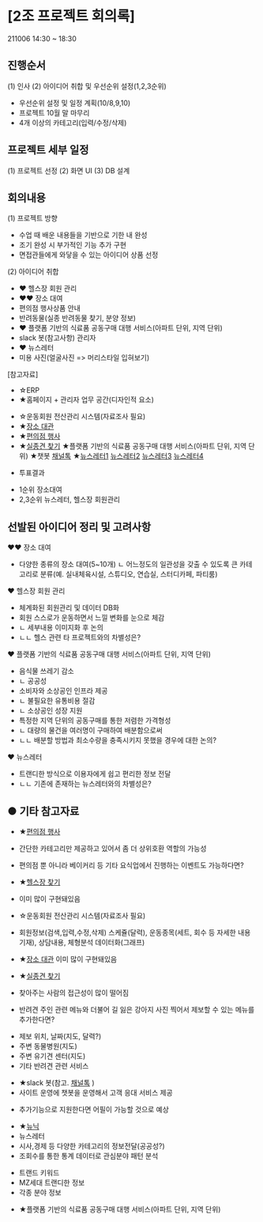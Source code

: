 # [2조 프로젝트 회의록]
211006 14:30 ~ 18:30

## 진행순서
(1) 인사
(2) 아이디어 취합 및 우선순위 설정(1,2,3순위)
  - 우선순위 설정 및 일정 계획(10/8,9,10)
  - 프로젝트 10월 말 마무리
  - 4개 이상의 카테고리(입력/수정/삭제)

## 프로젝트 세부 일정
(1) 프로젝트 선정
(2) 화면 UI
(3) DB 설계

## 회의내용
(1) 프로젝트 방향
- 수업 때 배운 내용들을 기반으로 기한 내 완성
- 조기 완성 시 부가적인 기능 추가 구현
- 면접관들에게 와닿을 수 있는 아이디어 상품 선정

(2) 아이디어 취합
- ♥ 헬스장 회원 관리
- ♥♥ 장소 대여
- 편의점 행사상품 안내
- 반려동물(실종 반려동물 찾기, 분양 정보)
- ♥ 플랫폼 기반의 식료품 공동구매 대행 서비스(아파트 단위, 지역 단위)
- slack 봇(참고사항) 관리자
- ♥ 뉴스레터
- 미용 사진(얼굴사진 => 머리스타일 입혀보기)

[참고자료]
* ☆ERP
* ★홈페이지 + 관리자 업무 공간(디자인적 요소)
- ☆운동회원 전산관리 시스템(자료조사 필요)
- ★[장소 대관](https://shareit.kr/)
- ★[편의점 행사](https://pyony.com/)
- ★[실종견 찾기](http://www.angel.or.kr/)
★플랫폼 기반의 식료품 공동구매 대행 서비스(아파트 단위, 지역 단위)
★챗봇 [채널톡](https://channel.io/ko)
★[뉴스레터1](https://newneek.co/)
[뉴스레터2](https://maily.so/trendaword)
[뉴스레터3](https://www.careet.net/)
[뉴스레터4](http://the-edit.co.kr/)


* 투표결과 
- 1순위 장소대여
- 2,3순위 뉴스레터, 헬스장 회원관리


## 선발된 아이디어 정리 및 고려사항
♥♥ 장소 대여
- 다양한 종류의 장소 대여(5~10개)
  ㄴ 어느정도의 일관성을 갖출 수 있도록 큰 카테고리로 분류(예. 실내체육시설, 스튜디오, 연습실, 스터디카페, 파티룸)

♥ 헬스장 회원 관리
- 체계화된 회원관리 및 데이터 DB화
- 회원 스스로가 운동하면서 느낄 변화를 눈으로 체감
-   ㄴ 세부내용 이미지화 후 논의
-   ㄴㄴ 헬스 관련 타 프로젝트와의 차별성은?

♥ 플랫폼 기반의 식료품 공동구매 대행 서비스(아파트 단위, 지역 단위)
- 음식물 쓰레기 감소
-   ㄴ 공공성
- 소비자와 소상공인 인프라 제공
-   ㄴ 불필요한 유통비용 절감
-   ㄴ 소상공인 성장 지원
- 특정한 지역 단위의 공동구매를 통한 저렴한 가격형성
-   ㄴ 대량의 물건을 여러명이 구매하여 배분함으로써 
-   ㄴㄴ 배분할 방법과 최소수량을 충족시키지 못했을 경우에 대한 논의?

♥ 뉴스레터
- 트랜디한 방식으로 이용자에게 쉽고 편리한 정보 전달
-   ㄴㄴ 기존에 존재하는 뉴스레터와의 차별성은?

## ● 기타 참고자료
- ★[편의점 행사](https://pyony.com/)
- 간단한 카테고리만 제공하고 있어서 좀 더 상위호환 역할의 가능성
- 편의점 뿐 아니라 베이커리 등 기타 요식업에서 진행하는 이벤트도 가능하다면?

- ★[헬스장 찾기](https://www.woondoc.com/home)
- 이미 많이 구현돼있음

- ☆운동회원 전산관리 시스템(자료조사 필요)
- 회원정보(검색,입력,수정,삭제) 스케쥴(달력), 운동종목(세트, 회수 등 자세한 내용 기재), 상담내용, 체형분석 데이터화(그래프)

- ★[장소 대관](https://shareit.kr/)
이미 많이 구현돼있음

- ★[실종견 찾기](http://www.angel.or.kr/)
- 찾아주는 사람의 접근성이 많이 떨어짐
- 반려견 주인 관련 메뉴와 더불어 길 잃은 강아지 사진 찍어서 제보할 수 있는 메뉴를 추가한다면?
+ 제보 위치, 날짜(지도, 달력?)
+ 주변 동물병원(지도)
+ 주변 유기견 센터(지도)
+ 기타 반려견 관련 서비스

- ★slack 봇(참고. [채널톡](https://channel.io/ko) )
- 사이트 운영에 챗봇을 운영해서 고객 응대 서비스 제공
+ 추가기능으로 지원한다면 어필이 가능할 것으로 예상

- ★[뉴닉](https://newneek.co/)
- 뉴스레터
- 시사,경제 등 다양한 카테고리의 정보전달(공공성?)
- 조회수를 통한 통계 데이터로 관심분야 패턴 분석
+ 트랜드 키워드
+ MZ세대 트랜디한 정보
+ 각종 분야 정보

- ★플랫폼 기반의 식료품 공동구매 대행 서비스(아파트 단위, 지역 단위)




